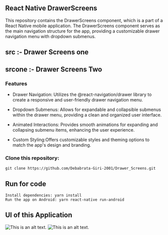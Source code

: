 ## React Native DrawerScreens

This repository contains the DrawerScreens component, which is a part of a React Native mobile application. The DrawerScreens component serves as the main navigation structure for the app, providing a customizable drawer navigation menu with dropdown submenus.

## src :- Drawer Screens one
## srcone :- Drawer Screens Two
### Features
- Drawer Navigation: Utilizes the @react-navigation/drawer library to create a responsive and user-friendly drawer navigation menu.

- Dropdown Submenus: Allows for expandable and collapsible submenus within the drawer menu, providing a clean and organized user interface.

- Animated Interactions: Provides smooth animations for expanding and collapsing submenu items, enhancing the user experience.

- Custom Styling:Offers customizable styles and theming options to match the app's design and branding.

### Clone this repository:

```git clone https://github.com/Debabrata-Giri-2001/Drawer_Screens.git ```


## Run for code

```
Install dependencies: yarn install 
Run the app on Android: yarn react-native run-android
```
## UI of this Application
![This is an alt text.](/src/assets/images/App_SC.jpg)
![This is an alt text.](/srcone/assets/images/screenTwo.jpg)